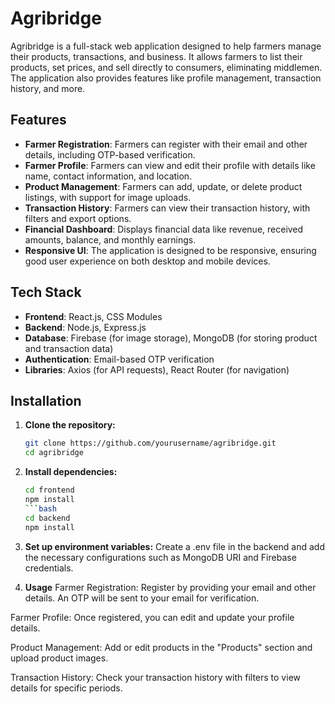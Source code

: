 # Agribridge

Agribridge is a full-stack web application designed to help farmers manage their products, transactions, and business. It allows farmers to list their products, set prices, and sell directly to consumers, eliminating middlemen. The application also provides features like profile management, transaction history, and more.

## Features

- **Farmer Registration**: Farmers can register with their email and other details, including OTP-based verification.
- **Farmer Profile**: Farmers can view and edit their profile with details like name, contact information, and location.
- **Product Management**: Farmers can add, update, or delete product listings, with support for image uploads.
- **Transaction History**: Farmers can view their transaction history, with filters and export options.
- **Financial Dashboard**: Displays financial data like revenue, received amounts, balance, and monthly earnings.
- **Responsive UI**: The application is designed to be responsive, ensuring good user experience on both desktop and mobile devices.

## Tech Stack

- **Frontend**: React.js, CSS Modules
- **Backend**: Node.js, Express.js
- **Database**: Firebase (for image storage), MongoDB (for storing product and transaction data)
- **Authentication**: Email-based OTP verification
- **Libraries**: Axios (for API requests), React Router (for navigation)

## Installation

1. **Clone the repository:**

   ```bash
   git clone https://github.com/yourusername/agribridge.git
   cd agribridge
2. **Install dependencies:**
   ```bash
   cd frontend
   npm install
   ```bash
   cd backend
   npm install
3. **Set up environment variables:**
   Create a .env file in the backend and add the necessary configurations such as MongoDB URI and Firebase credentials.
4. **Usage**
Farmer Registration: Register by providing your email and other details. An OTP will be sent to your email for verification.

Farmer Profile: Once registered, you can edit and update your profile details.

Product Management: Add or edit products in the "Products" section and upload product images.

Transaction History: Check your transaction history with filters to view details for specific periods.
